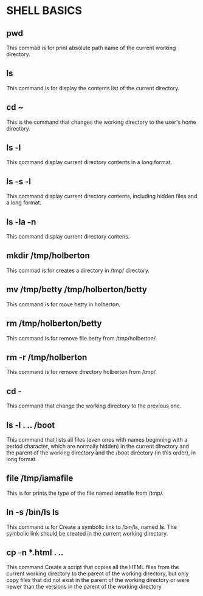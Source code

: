 # SHELL BASICS

## pwd

This commad is for print absolute path name of the current working directory.

## ls

This command is for display the contents list of the current directory.

## cd ~

This is the command that changes the working directory to the user's home directory.

## ls -l

This command display current directory contents in a long format.

## ls -s -l

This command display current directory contents, including hidden files and a long format.

## ls -la -n

This command display current directory contens.

## mkdir /tmp/holberton

This commad is for creates a directory in /tmp/ directory.

## mv /tmp/betty /tmp/holberton/betty

This command is for move betty in holberton.

## rm /tmp/holberton/betty

This command is for remove file betty from /tmp/holberton/.

## rm -r /tmp/holberton

This command is for remove directory holberton from /tmp/.

## cd - 

This command that change the working directory to the previous one.

## ls -l . .. /boot

This command that lists all files (even ones with names beginning with a period character, which are normally hidden) in the current directory and the parent of the working directory and the /boot directory (in this order), in long format.

## file /tmp/iamafile

This is for prints the type of the file named iamafile from /tmp/.

## ln -s /bin/ls __ls__

This command is for Create a symbolic link to /bin/ls, named __ls__. The symbolic link should be created in the current working directory.

## cp -n *.html . ..

This command Create a script that copies all the HTML files from the current working directory to the parent of the working directory, but only copy files that did not exist in the parent of the working directory or were newer than the versions in the parent of the working directory.
